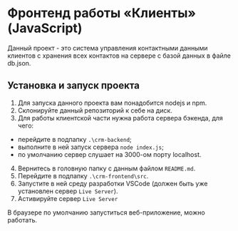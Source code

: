 # Фронтенд работы «Клиенты» (JavaScript)

Данный проект - это система управления контактными данными клиентов
с хранения всех контактов на сервере с базой данных в файле db.json.

## Установка и запуск проекта

1. Для запуска данного проекта вам понадобится nodejs и npm.
2. Склонируйте данный репозиторий к себе на диск.
3. Для работы клиентской части нужна работа сервера бэкенда, для чего:

- перейдите в подпапку `.\crm-backend`;
- выполните в ней запуск сервера `node index.js`;
- по умолчанию сервер слушает на 3000-ом порту localhost.

4. Вернитесь в головную папку с данным файлом `README.md`.
5. Перейдите в подпапку `.\crm-frontend\src`.
6. Запустите в ней среду разработки VSCode (должен быть уже установлен сервер `Live Server`).
7. Астивируйте сервер `Live Server`

В браузере по умолчанию запуститься веб-приложение, можно работать.
